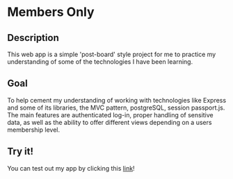 # Members Only

## Description

This web app is a simple 'post-board' style project for me to practice my understanding of some of the technologies I have been learning.

## Goal

To help cement my understanding of working with technologies like Express and some of its libraries, the MVC pattern, postgreSQL, session passport.js. The main features are authenticated log-in, proper handling of sensitive data, as well as the ability to offer different views depending on a users membership level.

## Try it!

You can test out my app by clicking this [link](https://biological-delia-chochimus-projects-5c89efc9.koyeb.app/)!

